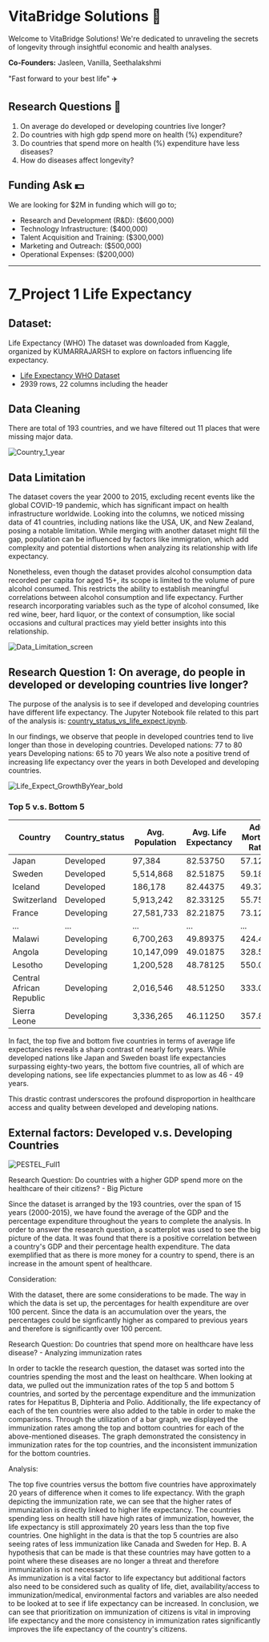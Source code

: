 # VitaBridge Solutions 🌱 
Welcome to VitaBridge Solutions! We're dedicated to unraveling the secrets of longevity through insightful economic and health analyses.

**Co-Founders:** Jasleen, Vanilla, Seethalakshmi

"Fast forward to your best life" ✈️

## Research Questions 🌟
1. On average do developed or developing countries live longer?
2. Do countries with high gdp spend more on health (%) expenditure?
3. Do countries that spend more on health (%) expenditure have less diseases?
4. How do diseases affect longevity?

## Funding Ask 💵
We are looking for $2M in funding which will go to;
- Research and Development (R&D): ($600,000)
- Technology Infrastructure: ($400,000)
- Talent Acquisition and Training: ($300,000)
- Marketing and Outreach: ($500,000)
- Operational Expenses: ($200,000) 


----------------------------------------------------------------------------------------------------------------------------

# 7_Project 1 Life Expectancy

## Dataset:
Life Expectancy (WHO)
The dataset was downloaded from Kaggle, organized by KUMARRAJARSH to explore on factors influencing life expectancy.
- [Life Expectancy WHO Dataset](https://www.kaggle.com/datasets/kumarajarshi/life-expectancy-who/data)
- 2939 rows, 22 columns including the header

 ## Data Cleaning 
 
 There are total of 193 countries, and we have filtered out 11 places that were missing major data. 

![Country_1_year](https://github.com/jazzy-github222/VitaBridge-Solutions/raw/e40246b6faa9ede924cb82261ac5f992340cc984/Screenshots/Country_1_year.jpg)
 
 ## Data Limitation

The dataset covers the year 2000 to 2015, excluding recent events like the global COVID-19 pandemic, which has significant impact on health infrastructure worldwide. 
Looking into the columns, we noticed missing data of 41 countries, including nations like the USA, UK, and New Zealand, posing a notable limitation. While merging with another dataset might fill the gap, population can be influenced by factors like immigration, which add complexity and potential distortions when analyzing its relationship with life expectancy.

Nonetheless, even though the dataset provides alcohol consumption data recorded per capita for aged 15+, its scope is limited to the volume of pure alcohol consumed. This restricts the ability to establish meaningful correlations between alcohol consumption and life expectancy. Further research incorporating variables such as the type of alcohol consumed, like red wine, beer, hard liquor, or the context of consumption, like social occasions and cultural practices may yield better insights into this relationship. 

![Data_Limitation_screen](https://github.com/jazzy-github222/VitaBridge-Solutions/raw/e40246b6faa9ede924cb82261ac5f992340cc984/Screenshots/Data_Limitation_screen.jpg)

## Research Question 1: On average, do people in developed or developing countries live longer?

The purpose of the analysis is to see if developed and developing countries have different life expectancy.
The Jupyter Notebook file related to this part of the analysis is: [country_status_vs_life_expect.ipynb](https://github.com/jazzy-github222/VitaBridge-Solutions/blob/da052162d319e64e0a2040d5c0bad47043ed5cc0/country_status_vs_life_expect.ipynb).

In our findings, we observe that people in developed countries tend to live longer than those in developing countries. 
Developed nations: 77 to 80 years
Developing nations: 65 to 70 years 
We also note a positive trend of increasing life expectancy over the years in both Developed and developing countries. 

![Life_Expect_GrowthByYear_bold](https://github.com/jazzy-github222/VitaBridge-Solutions/raw/e40246b6faa9ede924cb82261ac5f992340cc984/Screenshots/Life_Expect_GrowthByYear_bold.jpg)

### Top 5 v.s. Bottom 5

| Country                 | Country_status | Avg. Population | Avg. Life Expectancy | Adult Mortality Rates | Avg. Infant Deaths |
|-------------------------|----------------|-----------------|----------------------|-----------------------|---------------------|
| Japan                   | Developed      | 97,384          | 82.53750             | 57.1250               | 2.8750              |
| Sweden                  | Developed      | 5,514,868       | 82.51875             | 59.1875               | 0.0000              |
| Iceland                 | Developed      | 186,178         | 82.44375             | 49.3750               | 0.0000              |
| Switzerland             | Developed      | 5,913,242       | 82.33125             | 55.7500               | 0.0000              |
| France                  | Developing     | 27,581,733      | 82.21875             | 73.1250               | 2.9375              |
| ...                     | ...            | ...             | ...                  | ...                   | ...                 |
| Malawi                  | Developing     | 6,700,263       | 49.89375             | 424.4375              | 37.1250             |
| Angola                  | Developing     | 10,147,099      | 49.01875             | 328.5625              | 83.7500             |
| Lesotho                 | Developing     | 1,200,528       | 48.78125             | 550.0625              | 4.5000              |
| Central African Republic| Developing     | 2,016,546       | 48.51250             | 333.0625              | 16.5000             |
| Sierra Leone            | Developing     | 3,336,265       | 46.11250             | 357.8125              | 27.5625             |

In fact, the top five and bottom five countries in terms of average life expectancies reveals a sharp contrast of nearly forty years. 
While developed nations like Japan and Sweden boast life expectancies surpassing eighty-two years, the bottom five countries, all of which are developing nations, see life expectancies plummet to as low as 46 - 49 years.

This drastic contrast underscores the profound disproportion in healthcare access and quality between developed and developing nations. 

## External factors: Developed v.s. Developing Countries
![PESTEL_Full1](https://github.com/jazzy-github222/VitaBridge-Solutions/raw/e40246b6faa9ede924cb82261ac5f992340cc984/Screenshots/PESTEL_Full1.jpg)

Research Question: Do countries with a higher GDP spend more on the healthcare of their citizens? - Big Picture

Since the dataset is arranged by the 193 countries, over the span of 15 years (2000-2015), we have found the average of the GDP and the percentage expenditure throughout the years to complete the analysis. In order to answer the research question, a scatterplot was used to see the big picture of the data. It was found that there is a positive correlation between a country's GDP and their percentage health expenditure. The data exemplified that as there is more money for a country to spend, there is an increase in the amount spent of healthcare.

Consideration:

With the dataset, there are some considerations to be made. The way in which the data is set up, the percentages for health expenditure are over 100 percent. Since the data is an accumulation over the years, the percentages could be signficantly higher as compared to previous years and therefore is significantly over 100 percent. 

Research Question: Do countries that spend more on healthcare have less disease? - Analyzing immunization rates 

In order to tackle the research question, the dataset was sorted into the countries spending the most and the least on healthcare. When looking at data, we pulled out the immunization rates of the top 5 and bottom 5 countries, and sorted by the percentage expenditure and the immunization rates for Hepatitus B, Diphteria and Polio. Additionally, the life expectancy of each of the ten countries were also added to the table in order to make the comparisons. Through the utilization of a bar graph, we displayed the immunization rates among the top and bottom countries for each of the above-mentioned diseases. The graph demonstrated the consistency in immunization rates for the top countries, and the inconsistent immunization for the bottom countries.

Analysis: 

The top five countries versus the bottom five countries have approximately 20 years of difference when it comes to life expectancy. With the graph depicting the immunization rate, we can see that the higher rates of immunization is directly linked to higher life expectancy. The countries spending less on health still have high rates of immunization, however, the life expectancy is still approximately 20 years less than the top five countries. 
One highlight in the data is that the top 5 countries are also seeing rates of less immunization like Canada and Sweden for Hep. B. A hypothesis that can be made is that these countries may have gotten to a point where these diseases are no longer a threat and therefore immunization is not necessary.  
As immunization is a vital factor to life expectancy but additional factors also need to be considered such as quality of life, diet, availability/access to immunization/medical, environmental factors and variables are also needed to be looked at to see if life expectancy can be increased. In conclusion, we can see that prioritization on immunization of citizens is vital in improving life expectancy and the more consistency in immunization rates significantly improves the life expectancy of the country's citizens.

